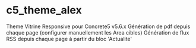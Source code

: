 c5_theme_alex
=============

Theme Vitrine Responsive pour Concrete5 v5.6.x
Génération de pdf depuis chaque page (configurer manuellement les Area cibles)
Génération de flux RSS depuis chaque page à partir du bloc 'Actualite'
